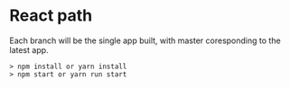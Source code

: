 # React path

Each branch will be the single app built, with master coresponding to the latest app.

```
> npm install or yarn install
> npm start or yarn run start
```
